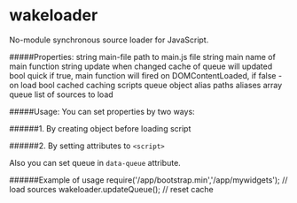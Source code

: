 wakeloader
==========

No-module synchronous source loader for JavaScript.

#####Properties:
    string    main-file    path to main.js file
    string    main         name of main function
    string    update       when changed cache of queue will updated
    bool      quick        if true, main function will fired on DOMContentLoaded, if false - on load
    bool      cached       caching scripts queue
    object    alias        paths aliases
    array     queue        list of sources to load    

#####Usage:
You can set properties by two ways:

######1. By creating object before loading script
    <script>
        wakeloader = {
            mainFile :  "/app/main",
            main     :  "main",
            update   :  "04.04.2013",
            quick    :  true,
            cached   :  true,
            alias    :  { "http://code.jquery.com/" : "jquery/" },
            queue    :  ["/app/widget","jquery/jquery-2.0.2.min",{ "http://some.serv.er/lib/" : ["sugar","backbone"] }]
        };
    </script>
    <script wake-loader src="/loader.min.js"></script>
    
######2. By setting attributes to `<script>`
    <script wake-loader data-main-file="/app/main" data-main data-update="04.04.2013" 
            data-cached data-quick data-alias='{ "http://code.jquery.com/" : "jquery/" }' src="/loader.min.js">
        ["/app/widget","jquery/jquery-2.0.2.min",{ "http://some.serv.er/lib/" : ["sugar","backbone"] }]            
    </script>
    
Also you can set queue in `data-queue` attribute. 

######Example of usage
    require('/app/bootstrap.min','/app/mywidgets'); // load sources
    wakeloader.updateQueue(); // reset cache
    
